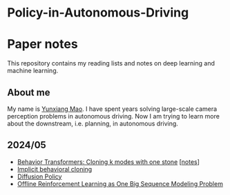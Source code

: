 # Policy-in-Autonomous-Driving

# Paper notes
This repository contains my reading lists and notes on deep learning and machine learning.

## About me
My name is [Yunxiang Mao](https://www.linkedin.com/in/yunxiang-mao-217b35a7/). I have spent years solving large-scale camera perception problems in autonomous driving. Now I am trying to learn more about the downstream, i.e. planning, in autonomous driving.

## 2024/05
- [Behavior Transformers: Cloning k modes with one stone](https://github.com/notmahi/bet) [[notes](notes/behaviortransformer.md)]
- [Implicit behavioral cloning](https://implicitbc.github.io/) 
- [Diffusion Policy](https://diffusion-policy.cs.columbia.edu/)
- [Offline Reinforcement Learning as One Big Sequence Modeling Problem](https://arxiv.org/pdf/2106.02039)

